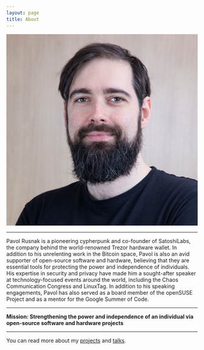 ```yaml
---
layout: page
title: About
---
```


![photo](/assets/photo.jpg)

----

Pavol Rusnak is a pioneering cypherpunk and co-founder of SatoshiLabs, the company behind the world-renowned Trezor hardware wallet.
In addition to his unrelenting work in the Bitcoin space, Pavol is also an avid supporter of open-source software and hardware,
believing that they are essential tools for protecting the power and independence of individuals.
His expertise in security and privacy have made him a sought-after speaker at technology-focused events around the world,
including the Chaos Communication Congress and LinuxTag.
In addition to his speaking engagements, Pavol has also served as a board member of the openSUSE Project and as a mentor for the Google Summer of Code.

----

**Mission: Strengthening the power and independence of an individual via open-source software and hardware projects**

----

You can read more about my [projects](/projects) and [talks](/talks).
